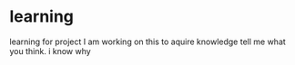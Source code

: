 # learning
learning for project
I am working on this to aquire knowledge
tell me what you think.
i know why
